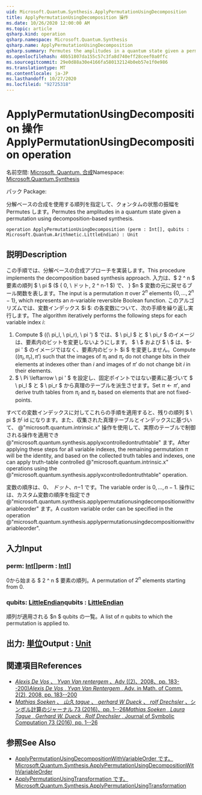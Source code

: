```yaml
---
uid: Microsoft.Quantum.Synthesis.ApplyPermutationUsingDecomposition
title: ApplyPermutationUsingDecomposition 操作
ms.date: 10/26/2020 12:00:00 AM
ms.topic: article
qsharp.kind: operation
qsharp.namespace: Microsoft.Quantum.Synthesis
qsharp.name: ApplyPermutationUsingDecomposition
qsharp.summary: Permutes the amplitudes in a quantum state given a permutation using decomposition-based synthesis.
ms.openlocfilehash: 40b51807da155c57c3fa8d740eff28ceef0a0ffc
ms.sourcegitcommit: 29e0d88a30e4166fa580132124b0eb57e1f0e986
ms.translationtype: MT
ms.contentlocale: ja-JP
ms.lasthandoff: 10/27/2020
ms.locfileid: "92725318"
---
```

# <a name="applypermutationusingdecomposition-operation"></a><span data-ttu-id="6ba5d-102">ApplyPermutationUsingDecomposition 操作</span><span class="sxs-lookup"><span data-stu-id="6ba5d-102">ApplyPermutationUsingDecomposition operation</span></span>

<span data-ttu-id="6ba5d-103">名前空間: [Microsoft. Quantum. 合成](xref:Microsoft.Quantum.Synthesis)</span><span class="sxs-lookup"><span data-stu-id="6ba5d-103">Namespace: [Microsoft.Quantum.Synthesis](xref:Microsoft.Quantum.Synthesis)</span></span>

<span data-ttu-id="6ba5d-104">パック [](https://nuget.org/packages/)</span><span class="sxs-lookup"><span data-stu-id="6ba5d-104">Package: [](https://nuget.org/packages/)</span></span>


<span data-ttu-id="6ba5d-105">分解ベースの合成を使用する順列を指定して、クォンタムの状態の振幅を Permutes します。</span><span class="sxs-lookup"><span data-stu-id="6ba5d-105">Permutes the amplitudes in a quantum state given a permutation using decomposition-based synthesis.</span></span>

```qsharp
operation ApplyPermutationUsingDecomposition (perm : Int[], qubits : Microsoft.Quantum.Arithmetic.LittleEndian) : Unit
```


## <a name="description"></a><span data-ttu-id="6ba5d-106">説明</span><span class="sxs-lookup"><span data-stu-id="6ba5d-106">Description</span></span>

<span data-ttu-id="6ba5d-107">この手順では、分解ベースの合成アプローチを実装します。</span><span class="sxs-lookup"><span data-stu-id="6ba5d-107">This procedure implements the decomposition based synthesis approach.</span></span>  <span data-ttu-id="6ba5d-108">入力は、$ 2 ^ n $ 要素の順列 $ \ pi $ ($ \{ 0, \ ドット, 2 ^ n-1 $) で、 \} $n $ 変数の元に戻せるブール関数を表します。</span><span class="sxs-lookup"><span data-stu-id="6ba5d-108">The input is a permutation $\pi$ over $2^n$ elements $\{0, \dots, 2^n-1\}$, which represents an $n$-variable reversible Boolean function.</span></span>
<span data-ttu-id="6ba5d-109">このアルゴリズムでは、変数インデックス $i $: の各変数について、次の手順を繰り返し実行します。</span><span class="sxs-lookup"><span data-stu-id="6ba5d-109">The algorithm iteratively performs the following steps for each variable index $i$:</span></span>

1. <span data-ttu-id="6ba5d-110">Compute $ ((\ pi_l, \ pi_r), \ pi ') $ では、$ \ pi_l $ と $ \ pi_r $ のイメージは、要素内のビットを変更しないようにします。 $ \ $ および $ \ $ は、$-pi ' $ のイメージではなく、要素内のビット $i $ を変更しません。</span><span class="sxs-lookup"><span data-stu-id="6ba5d-110">Compute $((\pi_l, \pi_r), \pi')$ such that the images of $\pi_l$ and $\pi_r$ do not change bits in their elements at indexes other than $i$ and images of $\pi'$ do not change bit $i$ in their elements.</span></span>
2. <span data-ttu-id="6ba5d-111">$ \ Pi \leftarrow \ pi ' $ を設定し、固定ポイントではない要素に基づいて $ \ pi_l $ と $ \ pi_r $ から真理のテーブルを派生させます。</span><span class="sxs-lookup"><span data-stu-id="6ba5d-111">Set $\pi \leftarrow \pi'$, and derive truth tables from $\pi_l$ and $\pi_r$ based on elements that are not fixed-points.</span></span>

<span data-ttu-id="6ba5d-112">すべての変数インデックスに対してこれらの手順を適用すると、残りの順列 $ \ pi $ が id になります。また、収集された真理テーブルとインデックスに基づいて、 @"microsoft.quantum.intrinsic.x" 操作を使用して、実際のテーブルで制御される操作を適用でき @"microsoft.quantum.synthesis.applyxcontrolledontruthtable" ます。</span><span class="sxs-lookup"><span data-stu-id="6ba5d-112">After applying these steps for all variable indexes, the remaining permutation $\pi$ will be the identity, and based on the collected truth tables and indexes, one can apply truth-table controlled @"microsoft.quantum.intrinsic.x" operations using the @"microsoft.quantum.synthesis.applyxcontrolledontruthtable" operation.</span></span>

<span data-ttu-id="6ba5d-113">変数の順序は、$0、\ ドット、n-$1 です。</span><span class="sxs-lookup"><span data-stu-id="6ba5d-113">The variable order is $0, \dots, n - 1$.</span></span>  <span data-ttu-id="6ba5d-114">操作には、カスタム変数の順序を指定でき @"microsoft.quantum.synthesis.applypermutationusingdecompositionwithvariableorder" ます。</span><span class="sxs-lookup"><span data-stu-id="6ba5d-114">A custom variable order can be specified in the operation @"microsoft.quantum.synthesis.applypermutationusingdecompositionwithvariableorder".</span></span>

## <a name="input"></a><span data-ttu-id="6ba5d-115">入力</span><span class="sxs-lookup"><span data-stu-id="6ba5d-115">Input</span></span>

### <a name="perm--int"></a><span data-ttu-id="6ba5d-116">perm: [Int](xref:microsoft.quantum.lang-ref.int)[]</span><span class="sxs-lookup"><span data-stu-id="6ba5d-116">perm : [Int](xref:microsoft.quantum.lang-ref.int)[]</span></span>

<span data-ttu-id="6ba5d-117">0から始まる $ 2 ^ n $ 要素の順列。</span><span class="sxs-lookup"><span data-stu-id="6ba5d-117">A permutation of $2^n$ elements starting from 0.</span></span>


### <a name="qubits--littleendian"></a><span data-ttu-id="6ba5d-118">qubits: [LittleEndian](xref:Microsoft.Quantum.Arithmetic.LittleEndian)</span><span class="sxs-lookup"><span data-stu-id="6ba5d-118">qubits : [LittleEndian](xref:Microsoft.Quantum.Arithmetic.LittleEndian)</span></span>

<span data-ttu-id="6ba5d-119">順列が適用される $n $ qubits の一覧。</span><span class="sxs-lookup"><span data-stu-id="6ba5d-119">A list of $n$ qubits to which the permutation is applied to.</span></span>



## <a name="output--unit"></a><span data-ttu-id="6ba5d-120">出力: [単位](xref:microsoft.quantum.lang-ref.unit)</span><span class="sxs-lookup"><span data-stu-id="6ba5d-120">Output : [Unit](xref:microsoft.quantum.lang-ref.unit)</span></span>



## <a name="references"></a><span data-ttu-id="6ba5d-121">関連項目</span><span class="sxs-lookup"><span data-stu-id="6ba5d-121">References</span></span>

- [<span data-ttu-id="6ba5d-122">*Alexis De Vos* 、 *Yvan Van rentergem* 、Adv ((2)、2008、pp. 183--200)</span><span class="sxs-lookup"><span data-stu-id="6ba5d-122">*Alexis De Vos* , *Yvan Van Rentergem* , Adv. in Math. of Comm. 2(2), 2008, pp. 183--200</span></span>](http://www.aimsciences.org/article/doi/10.3934/amc.2008.2.183)
- [<span data-ttu-id="6ba5d-123">*Mathias Soeken* 、 *山久 tague* 、 *gerhard W Dueck* 、 *rolf Drechsler* 、シンボル計算のジャーナル 73 (2016)、pp. 1--26</span><span class="sxs-lookup"><span data-stu-id="6ba5d-123">*Mathias Soeken* , *Laura Tague* , *Gerhard W. Dueck* , *Rolf Drechsler* , Journal of Symbolic Computation 73 (2016), pp. 1--26</span></span>](https://www.sciencedirect.com/science/article/pii/S0747717115000188?via%3Dihub)

## <a name="see-also"></a><span data-ttu-id="6ba5d-124">参照</span><span class="sxs-lookup"><span data-stu-id="6ba5d-124">See Also</span></span>

- [<span data-ttu-id="6ba5d-125">ApplyPermutationUsingDecompositionWithVariableOrder です。</span><span class="sxs-lookup"><span data-stu-id="6ba5d-125">Microsoft.Quantum.Synthesis.ApplyPermutationUsingDecompositionWithVariableOrder</span></span>](xref:Microsoft.Quantum.Synthesis.ApplyPermutationUsingDecompositionWithVariableOrder)
- [<span data-ttu-id="6ba5d-126">ApplyPermutationUsingTransformation です。</span><span class="sxs-lookup"><span data-stu-id="6ba5d-126">Microsoft.Quantum.Synthesis.ApplyPermutationUsingTransformation</span></span>](xref:Microsoft.Quantum.Synthesis.ApplyPermutationUsingTransformation)